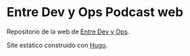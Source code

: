 # Entre Dev y Ops Podcast web

Repositorio de la web de [Entre Dev y Ops](http://www.entredevyops.es).

Site estático construido con [Hugo](https://gohugo.io/).
